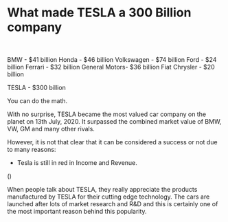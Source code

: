 # What made TESLA a 300 Billion company

<br>

BMW           - $41 billion
Honda         - $46 billion
Volkswagen    - $74 billion
Ford          - $24 billion
Ferrari       - $32 billion
General Motors- $36 billion
Fiat Chrysler - $20 billion

TESLA         - $300 billion

You can do the math.


With no surprise, TESLA became the most valued car company on the planet on 13th July, 2020. It surpassed the combined market value of BMW, VW, GM and many other rivals.

However, it is not that clear that it can be considered a success or not due to many reasons:
<br>

- Tesla is still in red in Income and Revenue.

()




When people talk about TESLA, they really appreciate the products manufactured by TESLA for their cutting edge technology. The cars are launched after lots of market research and R&D and this is certainly one of the most important reason behind this popularity.

